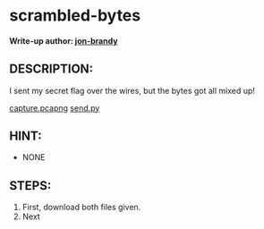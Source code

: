 # scrambled-bytes
#### Write-up author: [jon-brandy]()
## DESCRIPTION:
I sent my secret flag over the wires, but the bytes got all mixed up!

[capture.pcapng](https://artifacts.picoctf.net/picoMini+by+redpwn/Forensics/scrambled-bytes/capture.pcapng)
[send.py](https://artifacts.picoctf.net/picoMini+by+redpwn/Forensics/scrambled-bytes/send.py)

## HINT:
- NONE

## STEPS:
1. First, download both files given.
2. Next
